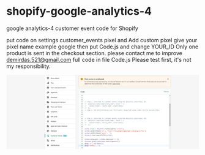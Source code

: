 # shopify-google-analytics-4

google analytics-4 customer event code for Shopify


put code on settings customer_events pixel  and Add custom pixel give your pixel name example google then put Code.js  and change  YOUR_ID Only one product is sent in the checkout section. please contact me to improve demirdas.521@gmail.com
full code in file  Code.js
Please test first, it's not my responsibility.


![alt text](https://github.com/mrfrtr/shopify-google-analytics-4/blob/main/shopify.PNG)
